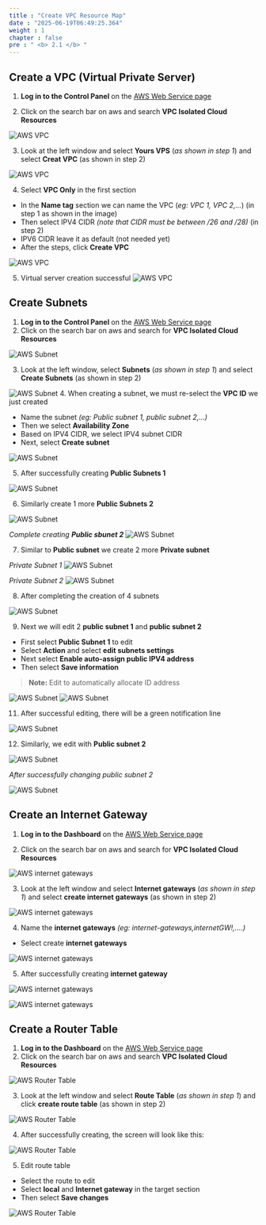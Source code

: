 ```yaml
---
title : "Create VPC Resource Map"
date : "2025-06-19T06:49:25.364"
weight : 1
chapter : false
pre : " <b> 2.1 </b> "
---
```


## Create a VPC (Virtual Private Server)

1. **Log in to the Control Panel** on the [AWS Web Service page](https://aws.amazon.com/)

2. Click on the search bar on aws and search **VPC Isolated Cloud Resources**

![AWS VPC](/images/2/12001.png?featherlight=false&width=90pc)

3. Look at the left window and select **Yours VPS** (*as shown in step 1*) and select **Creat VPC** (as shown in step 2)

![AWS VPC](/images/2/12002.png?featherlight=false&width=90pc)

4. Select **VPC Only** in the first section

+ In the **Name tag** section we can name the VPC (*eg: VPC 1, VPC 2,...*) (in step 1 as shown in the image)
+ Then select IPV4 CIDR *(note that CIDR must be between /26 and /28)* (in step 2)
+ IPV6 CIDR leave it as default (not needed yet)
+ After the steps, click **Create VPC**

![AWS VPC](/images/2/12003.png?featherlight=false&width=90pc)

5. Virtual server creation successful
![AWS VPC](/images/2/12004.png?featherlight=false&width=90pc)

## Create Subnets

1. **Log in to the Control Panel** on the [AWS Web Service page](https://aws.amazon.com/)
2. Click on the search bar on aws and search for **VPC Isolated Cloud Resources**

![AWS Subnet](/images/2/12001.png?featherlight=false&width=90pc)

3. Look at the left window, select **Subnets** (*as shown in step 1*) and select **Create Subnets** (as shown in step 2)

![AWS Subnet](/images/2/12005.png?featherlight=false&width=90pc)
4. When creating a subnet, we must re-select the **VPC ID** we just created
+ Name the subnet *(eg: Public subnet 1, public subnet 2,...)*
+ Then we select **Availability Zone**
+ Based on IPV4 CIDR, we select IPV4 subnet CIDR
+ Next, select **Create subnet**

![AWS Subnet](/images/2/12006.png?featherlight=false&width=90pc)

5. After successfully creating **Public Subnets 1**

![AWS Subnet](/images/2/12007.png?featherlight=false&width=90pc)

6. Similarly create 1 more **Public Subnets 2**

![AWS Subnet](/images/2/12009.png?featherlight=false&width=90pc)

*Complete creating **Public sbunet 2***
![AWS Subnet](/images/2/12010.png?featherlight=false&width=90pc)

7. Similar to **Public subnet** we create 2 more **Private subnet**

*Private Subnet 1*
![AWS Subnet](/images/2/12009.png?featherlight=false&width=90pc)

*Private Subnet 2*
![AWS Subnet](/images/2/12010.png?featherlight=false&width=90pc)

8. After completing the creation of 4 subnets

![AWS Subnet](/images/2/12013.png?featherlight=false&width=90pc)

9. Next we will edit 2 **public subnet 1** and **public subnet 2**
+ First select **Public Subnet 1** to edit
+ Select **Action** and select **edit subnets settings**
+ Next select **Enable auto-assign public IPV4 address**
+ Then select **Save information**
> **Note:** Edit to automatically allocate ID address

![AWS Subnet](/images/2/12014.png?featherlight=false&width=90pc)
![AWS Subnet](/images/2/12016.png?featherlight=false&width=90pc)

11. After successful editing, there will be a green notification line

![AWS Subnet](/images/2/12013.png?featherlight=false&width=90pc)

12. Similarly, we edit with **Public subnet 2**

![AWS Subnet](/images/2/12017.png?featherlight=false&width=90pc)

*After successfully changing public subnet 2*

![AWS Subnet](/images/2/12018.png?featherlight=false&width=90pc)

## Create an Internet Gateway

1. **Log in to the Dashboard** on the [AWS Web Service page](https://aws.amazon.com/)

2. Click on the search bar on aws and search for **VPC Isolated Cloud Resources**

![AWS internet gateways](/images/2/12001.png?featherlight=false&width=90pc)

3. Look at the left window and select **Internet gateways** (*as shown in step 1*) and select **create internet gateways** (as shown in step 2)

![AWS internet gateways](/images/2/12019.png?featherlight=false&width=90pc)

4. Name the **internet gateways** *(eg: internet-gateways,internetGW!,....)*
+ Select create **internet gateways**

![AWS internet gateways](/images/2/12020.png?featherlight=false&width=90pc)

5. After successfully creating **internet gateway**

![AWS internet gateways](/images/2/12021.png?featherlight=false&width=90pc)

![AWS internet gateways](/images/2/12022.png?featherlight=false&width=90pc)

## Create a Router Table
1. **Log in to the Dashboard** on the [AWS Web Service page](https://aws.amazon.com/)
2. Click on the search bar on aws and search **VPC Isolated Cloud Resources**

![AWS Router Table](/images/2/12001.png?featherlight=false&width=90pc)

3. Look at the left window and select **Route Table** (*as shown in step 1*) and click **create route table** (as shown in step 2)

![AWS Router Table](/images/2/12023.png?featherlight=false&width=90pc)

4. After successfully creating, the screen will look like this:

![AWS Router Table](/images/2/12024.png?featherlight=false&width=90pc)

5. Edit route table
+ Select the route to edit
+ Select **local** and **Internet gateway** in the target section
+ Then select **Save changes**

![AWS Router Table](/images/2/12025.png?featherlight=false&width=90pc)